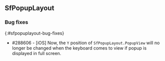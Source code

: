 ## SfPopupLayout

### Bug fixes
{:#sfpopuplayout-bug-fixes}

* \#288606 - [iOS] Now, the `Y` position of  `SfPopupLayout.PopupView` will no longer be changed when the keyboard comes to view if popup is displayed in full screen.